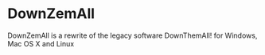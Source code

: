 # DownZemAll
DownZemAll is a rewrite of the legacy software DownThemAll! for Windows, Mac OS X and Linux

